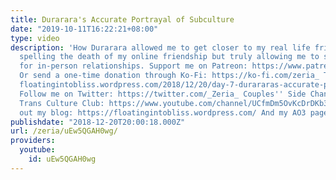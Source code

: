 ```yaml
---
title: Durarara's Accurate Portrayal of Subculture
date: "2019-10-11T16:22:21+08:00"
type: video
description: 'How Durarara allowed me to get closer to my real life friends, slowly
  spelling the death of my online friendship but truly allowing me to shed my misgivings
  for in-person relationships. Support me on Patreon: https://www.patreon.com/Zeria
  Or send a one-time donation through Ko-Fi: https://ko-fi.com/zeria_ Transcript:
  floatingintobliss.wordpress.com/2018/12/20/day-7-durararas-accurate-portrayal-of-subculture/
  Follow me on Twitter: https://twitter.com/_Zeria_ Couples'' Side Channel: https://www.youtube.com/channel/UC9mvbU-HNjLzYqx8ZiHsdBw
  Trans Culture Club: https://www.youtube.com/channel/UCfmDm5OvKcDrDKb3F8sxVrw Check
  out my blog: https://floatingintobliss.wordpress.com/ And my AO3 page: https://archiveofourown.org/users/Zeria/works'
publishdate: "2018-12-20T20:00:18.000Z"
url: /zeria/uEw5QGAH0wg/
providers:
  youtube:
    id: uEw5QGAH0wg
---
```


